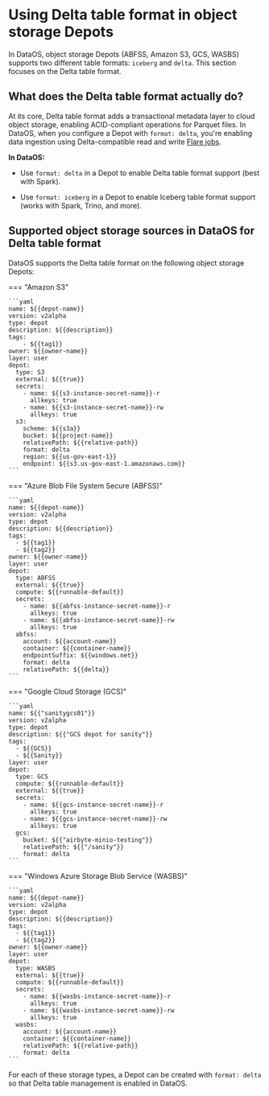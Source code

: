 # Using Delta table format in object storage Depots

In DataOS, object storage Depots (ABFSS, Amazon S3, GCS, WASBS) supports two different table formats: `iceberg` and `delta`.  This section focuses on the Delta table format.

## What does the Delta table format actually do?

At its core, Delta table format adds a transactional metadata layer to cloud object storage, enabling ACID-compliant operations for Parquet files. In DataOS, when you configure a Depot with `format: delta`, you're enabling data ingestion using Delta-compatible read and write [Flare jobs](/resources/stacks/flare/configuration_templates/delta_table/).


**In DataOS:**

- Use `format: delta` in a Depot to enable Delta table format support (best with Spark).

- Use `format: iceberg` in a Depot to enable Iceberg table format support (works with Spark, Trino, and more).


## Supported object storage sources in DataOS for Delta table format

DataOS supports the Delta table format on the following object storage Depots:

=== "Amazon S3"

    ```yaml
    name: ${{depot-name}}
    version: v2alpha
    type: depot
    description: ${{description}}
    tags:
        - ${{tag1}}
    owner: ${{owner-name}}
    layer: user
    depot:
      type: S3
      external: ${{true}}
      secrets:
        - name: ${{s3-instance-secret-name}}-r
          allkeys: true
        - name: ${{s3-instance-secret-name}}-rw
          allkeys: true
      s3:
        scheme: ${{s3a}}
        bucket: ${{project-name}}
        relativePath: ${{relative-path}}
        format: delta
        region: ${{us-gov-east-1}}
        endpoint: ${{s3.us-gov-east-1.amazonaws.com}}
    ```

=== "Azure Blob File System Secure (ABFSS)"

    ```yaml
    name: ${{depot-name}}
    version: v2alpha
    type: depot
    description: ${{description}}
    tags:
      - ${{tag1}}
      - ${{tag2}}
    owner: ${{owner-name}}
    layer: user
    depot:
      type: ABFSS
      external: ${{true}}
      compute: ${{runnable-default}}
      secrets:
        - name: ${{abfss-instance-secret-name}}-r
          allkeys: true
        - name: ${{abfss-instance-secret-name}}-rw
          allkeys: true
      abfss:
        account: ${{account-name}}
        container: ${{container-name}}
        endpointSuffix: ${{windows.net}}
        format: delta
        relativePath: ${{delta}}
    ```

=== "Google Cloud Storage (GCS)"

    ```yaml
    name: ${{"sanitygcs01"}}
    version: v2alpha
    type: depot
    description: ${{"GCS depot for sanity"}}
    tags:
      - ${{GCS}}
      - ${{Sanity}}
    layer: user
    depot:
      type: GCS
      compute: ${{runnable-default}}
      external: ${{true}}
      secrets:
        - name: ${{gcs-instance-secret-name}}-r
          allkeys: true
        - name: ${{gcs-instance-secret-name}}-rw
          allkeys: true
      gcs:
        bucket: ${{"airbyte-minio-testing"}}
        relativePath: ${{"/sanity"}}
        format: delta
    ```

=== "Windows Azure Storage Blob Service (WASBS)"

    ```yaml
    name: ${{depot-name}}
    version: v2alpha
    type: depot
    description: ${{description}}
    tags:
      - ${{tag1}}
      - ${{tag2}}
    owner: ${{owner-name}}
    layer: user
    depot:
      type: WASBS
      external: ${{true}}
      compute: ${{runnable-default}}
      secrets:
        - name: ${{wasbs-instance-secret-name}}-r
          allkeys: true
        - name: ${{wasbs-instance-secret-name}}-rw
          allkeys: true
      wasbs:
        account: ${{account-name}}
        container: ${{container-name}}
        relativePath: ${{relative-path}}
        format: delta
    ```

For each of these storage types, a Depot can be created with `format: delta` so that Delta table management is enabled in DataOS.